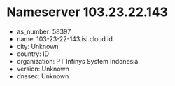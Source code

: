 # Nameserver 103.23.22.143

* as_number: 58397
* name: 103-23-22-143.isi.cloud.id.
* city: Unknown
* country: ID
* organization: PT Infinys System Indonesia
* version: Unknown
* dnssec: Unknown
